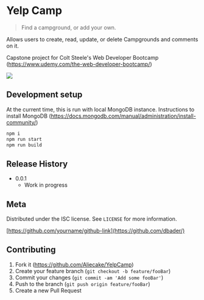 # Yelp Camp
> Find a campground, or add your own.

Allows users to create, read, update, or delete Campgrounds and comments on it.

Capstone project for Colt Steele's Web Developer Bootcamp (<https://www.udemy.com/the-web-developer-bootcamp/>)

![](header.png)

## Development setup

At the current time, this is run with local MongoDB instance. Instructions to install MongoDB (<https://docs.mongodb.com/manual/administration/install-community/>)

```sh
npm i
npm run start
npm run build
```

## Release History

* 0.0.1
    * Work in progress

## Meta

Distributed under the ISC license. See ``LICENSE`` for more information.

[https://github.com/yourname/github-link](https://github.com/dbader/)

## Contributing

1. Fork it (<https://github.com/Aliecake/YelpCamp>)
2. Create your feature branch (`git checkout -b feature/fooBar`)
3. Commit your changes (`git commit -am 'Add some fooBar'`)
4. Push to the branch (`git push origin feature/fooBar`)
5. Create a new Pull Request

<!-- Markdown link & img dfn's -->
[npm-image]: https://img.shields.io/npm/v/datadog-metrics.svg?style=flat-square
[npm-url]: https://npmjs.org/package/datadog-metrics
[npm-downloads]: https://img.shields.io/npm/dm/datadog-metrics.svg?style=flat-square
[travis-image]: https://img.shields.io/travis/dbader/node-datadog-metrics/master.svg?style=flat-square
[travis-url]: https://travis-ci.org/dbader/node-datadog-metrics
[wiki]: https://github.com/Aliecake/YelpCamp/wiki